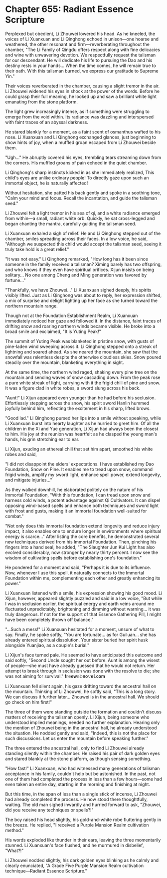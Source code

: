 # Chapter 655: Radiant Essence Scripture

Perplexed but obedient, Li Zhouwei lowered his head. As he kneeled, the voices of Li Xuanxuan and Li Qinghong echoed in unison—one hoarse and weathered, the other resonant and firm—reverberating throughout the chamber, "The Li Family of Qingdu offers respect along with fine delicacies and wine with unwavering devotion. We respectfully request the talisman for our descendant. He will dedicate his life to pursuing the Dao and his destiny rests in your hands… When the time comes, he will remain true to their oath. With this talisman burned, we express our gratitude to Supreme Yin."

Their voices reverberated in the chamber, causing a slight tremor in the air. Li Zhouwei widened his eyes in shock at the power of the words. Before he could grasp their full meaning, he looked up and saw a brilliant white light emanating from the stone platform.

The light grew increasingly intense, as if something were struggling to emerge from the void within. Its radiance was dazzling and interspersed with faint traces of an abyssal darkness.

He stared blankly for a moment, as a faint scent of osmanthus wafted to his nose. Li Xuanxuan and Li Qinghong exchanged glances, just beginning to show hints of joy, when a muffled groan escaped from Li Zhouwei beside them.

"Ugh..." He abruptly covered his eyes, trembling tears streaming down from the corners. His muffled groans of pain echoed in the quiet chamber.

Li Qinghong's sharp instincts kicked in as she immediately realized, This child's eyes are unlike ordinary people! To directly gaze upon such an immortal object, he is naturally affected!

Without hesitation, she patted his back gently and spoke in a soothing tone, "Calm your mind and focus. Recall the incantation, and guide the talisman seed."

Li Zhouwei felt a light tremor in his sea of qi, and a white radiance emerged from within—a small, radiant white orb. Quickly, he sat cross-legged and began chanting the mantra, carefully guiding the talisman seed.

Li Xuanxuan exhaled a sigh of relief. He and Li Qinghong stepped out of the chamber, smiles spreading across their faces. In a low voice, he said, "Although we suspected this child would accept the talisman seed, seeing it truly take hold is a great relief."

"It was not easy." Li Qinghong remarked, "How long has it been since someone in the family received a talisman? Ximing barely has two offspring, and who knows if they even have spiritual orifices. Xijun insists on being solitary... No one among Cheng and Ming generation was favored by fortune..."

"Thankfully, we have Zhouwei..." Li Xuanxuan sighed deeply, his spirits visibly lifted. Just as Li Qinghong was about to reply, her expression shifted, a mix of surprise and delight lighting up her face as she turned toward the northern mountain range.

Though not at the Foundation Establishment Realm, Li Xuanxuan immediately noticed her gaze and followed it. In the distance, faint traces of drifting snow and roaring northern winds became visible. He broke into a broad smile and exclaimed, "It is Yuting Peak!"

The summit of Yuting Peak was blanketed in pristine snow, with gusts of pine-laden wind sweeping across it. Li Qinghong stepped onto a streak of lightning and soared ahead. As she neared the mountain, she saw that the snowfall was relentless despite the otherwise cloudless skies. Snow poured steadily over the mountain, blanketing everything in sight.

At the same time, the northern wind raged, shaking every pine tree on the mountain and sending waves of snow cascading down. From the peak rose a pure white streak of light, carrying with it the frigid chill of pine and snow. It was a figure clad in white robes, a sword slung across his back.

"Aunt!" Li Xijun appeared even younger than he had before his seclusion. Effortlessly stepping across the snow, his spirit sword Hanlin hummed joyfully behind him, reflecting the excitement in his sharp, lifted brows.

"Good lad." Li Qinghong pursed her lips into a smile without speaking, while Li Xuanxuan burst into hearty laughter as he hurried to greet him. Of all the children in the Xi and Yue generation, Li Xijun had always been the closest to him. His joy at the reunion was heartfelt as he clasped the young man's hands, his grin stretching ear to ear.

Li Xijun, exuding an ethereal chill that set him apart, smoothed his white robes and said,

"I did not disappoint the elders' expectations. I have established my Dao Foundation, Snow on Pine. It enables me to tread upon snow, command frigid winds, amplify my sword light, enhance spell power, extend longevity, and mitigate injuries..."

As they walked downhill, he elaborated politely on the nature of his Immortal Foundation, "With this foundation, I can tread upon snow and harness cold winds, a potent advantage against Qi Cultivators. It can dispel opposing wind-based spells and enhance both techniques and sword light with frost and gusts, making it an immortal foundation well-suited for combat."

"Not only does this immortal foundation extend longevity and reduce injury impact, it also enables one to endure longer in environments where spiritual energy is scarce..." After listing the core benefits, he demonstrated several new techniques derived from his Immortal Foundation. Then, pinching his fingers into a hand seal, he added, "The Slaughter Jun Kui Light has also evolved considerably, now stronger by nearly thirty percent. I now see the wisdom of cultivating spells before establishing one's foundation."

He pondered for a moment and said, "Perhaps it is due to its influence. Now, whenever I use this spell, it naturally connects to the Immortal Foundation within me, complementing each other and greatly enhancing its power."

Li Xuanxuan listened with a smile, his expression showing his good mood. Li Xijun, however, appeared slightly puzzled and said in a low voice, "But while I was in seclusion earlier, the spiritual energy and earth veins around me fluctuated unpredictably, brightening and dimming without warning… it was truly dangerous. If not for the support of that Essence Gathering Pill, I might have been completely thrown off balance."

"...Such a mess!" Li Xuanxuan hesitated for a moment, unsure of what to say. Finally, he spoke softly, "You are fortunate… as for Guiluan… she has already entered spiritual dissolution. Your sister buried her spirit husk alongside Yuanjiao, as a couple's burial."

Li Xijun's face turned pale. He seemed to have anticipated this outcome and said softly, "Second Uncle sought her out before. Aunt is among the wisest of people—she must have already guessed that he would not return. Her attempt to break through in seclusion was done with the resolve to die; she was not aiming for survival."
𝐟𝕣𝕖𝐞𝐰𝕖𝚋𝐧𝗼𝚟𝐞𝕝.𝗰𝐨𝐦

Li Xuanxuan fell silent again, his gaze drifting toward the ancestral hall on the mountain. Thinking of Li Zhouwei, he softly said, "This is a long story. We can discuss it further later… Zhouwei is in the ancestral hall. We should go check on him first!"

The three of them were standing outside the formation and couldn't discuss matters of receiving the talisman openly. Li Xijun, being someone who understood implied meanings, needed no further explanation. Hearing only the mention of Zhouwei being in the ancestral hall, he already understood the situation. He nodded gently and said, "Indeed, this is not the place for such discussions. Let us enter the mountain before speaking further."

The three entered the ancestral hall, only to find Li Zhouwei already standing silently within the chamber. He raised his pair of dark golden eyes and stared blankly at the stone platform, as though sensing something.

"How fast!" Li Xuanxuan, who had witnessed many generations of talisman acceptance in his family, couldn't help but be astonished. In the past, not one of them had completed the process in less than a few hours—some had even taken an entire day, starting in the morning and finishing at night.

But this time, in the span of less than a single stick of incense, Li Zhouwei had already completed the process. He now stood there thoughtfully, waiting. The old man sighed inwardly and hurried forward to ask, "Zhouwei, did you receive any techniques or spells?!"

The boy raised his head slightly, his gold-and-white robe fluttering gently in the breeze. He replied, "I received a Purple Mansion Realm cultivation method."

His words exploded like thunder in their ears, leaving the three momentarily stunned. Li Xuanxuan's face flushed, and he murmured in disbelief, "What?!"

Li Zhouwei nodded slightly, his dark golden eyes blinking as he calmly and clearly enunciated, "A Grade Five Purple Mansion Realm cultivation technique—Radiant Essence Scripture."
